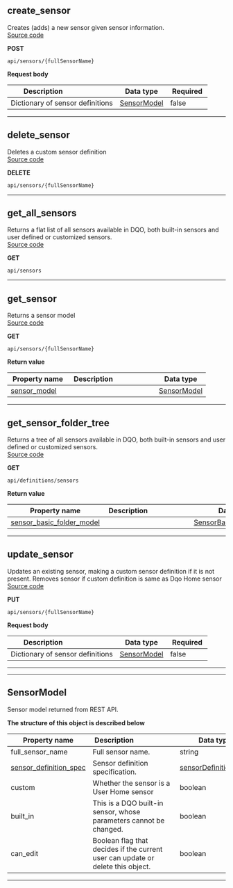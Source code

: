 
## create_sensor  
Creates (adds) a new sensor given sensor information.  
[Source code](https://github.com/dqops/dqo/blob/develop/distribution/python/dqops/client/api/sensors/create_sensor.py)
  

**POST**
```
api/sensors/{fullSensorName}  
```





**Request body**  
  
|&nbsp;Description&nbsp;&nbsp;&nbsp;&nbsp;&nbsp;&nbsp;&nbsp;&nbsp;&nbsp;&nbsp;&nbsp;&nbsp;&nbsp;&nbsp;&nbsp;&nbsp;&nbsp;&nbsp;&nbsp;&nbsp;&nbsp;|&nbsp;Data&nbsp;type&nbsp;|&nbsp;Required&nbsp;|
|---------------------------------|-----------|----------|
|Dictionary of sensor definitions|[SensorModel](\docs\client\operations\sensors\#sensormodel)|false|


___  

## delete_sensor  
Deletes a custom sensor definition  
[Source code](https://github.com/dqops/dqo/blob/develop/distribution/python/dqops/client/api/sensors/delete_sensor.py)
  

**DELETE**
```
api/sensors/{fullSensorName}  
```





___  

## get_all_sensors  
Returns a flat list of all sensors available in DQO, both built-in sensors and user defined or customized sensors.  
[Source code](https://github.com/dqops/dqo/blob/develop/distribution/python/dqops/client/api/sensors/get_all_sensors.py)
  

**GET**
```
api/sensors  
```





___  

## get_sensor  
Returns a sensor model  
[Source code](https://github.com/dqops/dqo/blob/develop/distribution/python/dqops/client/api/sensors/get_sensor.py)
  

**GET**
```
api/sensors/{fullSensorName}  
```

**Return value**  
  
|&nbsp;Property&nbsp;name&nbsp;|&nbsp;Description&nbsp;&nbsp;&nbsp;&nbsp;&nbsp;&nbsp;&nbsp;&nbsp;&nbsp;&nbsp;&nbsp;&nbsp;&nbsp;&nbsp;&nbsp;&nbsp;&nbsp;&nbsp;&nbsp;&nbsp;&nbsp;|&nbsp;Data&nbsp;type&nbsp;|
|---------------|---------------------------------|-----------|
|[sensor_model](\docs\client\operations\sensors\#sensormodel)||[SensorModel](\docs\client\operations\sensors\#sensormodel)|






___  

## get_sensor_folder_tree  
Returns a tree of all sensors available in DQO, both built-in sensors and user defined or customized sensors.  
[Source code](https://github.com/dqops/dqo/blob/develop/distribution/python/dqops/client/api/sensors/get_sensor_folder_tree.py)
  

**GET**
```
api/definitions/sensors  
```

**Return value**  
  
|&nbsp;Property&nbsp;name&nbsp;|&nbsp;Description&nbsp;&nbsp;&nbsp;&nbsp;&nbsp;&nbsp;&nbsp;&nbsp;&nbsp;&nbsp;&nbsp;&nbsp;&nbsp;&nbsp;&nbsp;&nbsp;&nbsp;&nbsp;&nbsp;&nbsp;&nbsp;|&nbsp;Data&nbsp;type&nbsp;|
|---------------|---------------------------------|-----------|
|[sensor_basic_folder_model]()||[SensorBasicFolderModel]()|






___  

## update_sensor  
Updates an existing sensor, making a custom sensor definition if it is not present. 
Removes sensor if custom definition is same as Dqo Home sensor  
[Source code](https://github.com/dqops/dqo/blob/develop/distribution/python/dqops/client/api/sensors/update_sensor.py)
  

**PUT**
```
api/sensors/{fullSensorName}  
```





**Request body**  
  
|&nbsp;Description&nbsp;&nbsp;&nbsp;&nbsp;&nbsp;&nbsp;&nbsp;&nbsp;&nbsp;&nbsp;&nbsp;&nbsp;&nbsp;&nbsp;&nbsp;&nbsp;&nbsp;&nbsp;&nbsp;&nbsp;&nbsp;|&nbsp;Data&nbsp;type&nbsp;|&nbsp;Required&nbsp;|
|---------------------------------|-----------|----------|
|Dictionary of sensor definitions|[SensorModel](\docs\client\operations\sensors\#sensormodel)|false|


___  

___  

## SensorModel  
Sensor model returned from REST API.  
  

**The structure of this object is described below**  
  
|&nbsp;Property&nbsp;name&nbsp;|&nbsp;Description&nbsp;&nbsp;&nbsp;&nbsp;&nbsp;&nbsp;&nbsp;&nbsp;&nbsp;&nbsp;&nbsp;&nbsp;&nbsp;&nbsp;&nbsp;&nbsp;&nbsp;&nbsp;&nbsp;&nbsp;&nbsp;|&nbsp;Data&nbsp;type&nbsp;|&nbsp;Enum&nbsp;values&nbsp;|&nbsp;Default&nbsp;value&nbsp;|&nbsp;Sample&nbsp;values&nbsp;|
|---------------|---------------------------------|-----------|-------------|---------------|---------------|
|full_sensor_name|Full sensor name.|string| | | |
|[sensor_definition_spec](\docs\reference\yaml\sensordefinitionyaml\#sensordefinitionspec)|Sensor definition specification.|[sensorDefinitionSpec](\docs\reference\yaml\sensordefinitionyaml\#sensordefinitionspec)| | | |
|custom|Whether the sensor is a User Home sensor|boolean| | | |
|built_in|This is a DQO built-in sensor, whose parameters cannot be changed.|boolean| | | |
|can_edit|Boolean flag that decides if the current user can update or delete this object.|boolean| | | |

___  

